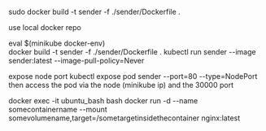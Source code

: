 sudo docker build -t sender -f ./sender/Dockerfile .


use local docker repo

eval $(minikube docker-env)    
docker build -t sender -f ./sender/Dockerfile .
kubectl run sender --image sender:latest --image-pull-policy=Never


expose node port
kubectl expose pod sender --port=80 --type=NodePort
then access the pod via the node (minikube ip) and the 30000 port

docker exec -it ubuntu_bash bash
docker run -d --name somecontainername --mount somevolumename,target=/sometargetinsidethecontainer nginx:latest